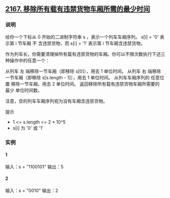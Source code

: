 ## [2167. 移除所有载有违禁货物车厢所需的最少时间](https://leetcode-cn.com/problems/minimum-time-to-remove-all-cars-containing-illegal-goods/)

### 说明
给你一个下标从 0 开始的二进制字符串 s ，表示一个列车车厢序列。
s[i] = '0' 表示第 i 节车厢 不 含违禁货物，而 s[i] = '1' 表示第 i 节车厢含违禁货物。

作为列车长，你需要清理掉所有载有违禁货物的车厢。你可以不限次数执行下述三种操作中的任意一个：

从列车 左 端移除一节车厢（即移除 s[0]），用去 1 单位时间。
从列车 右 端移除一节车厢（即移除 s[s.length - 1]），用去 1 单位时间。
从列车车厢序列的 任意位置 移除一节车厢，用去 2 单位时间。
返回移除所有载有违禁货物车厢所需要的 最少 单位时间数。

注意，空的列车车厢序列视为没有车厢含违禁货物。

提示
* 1 <= s.length <= 2 * 10^5
* s[i] 为 '0' 或 '1'

### 实例
#### 1
输入：s = "1100101"
输出：5

#### 2
输入：s = "0010"
输出：2